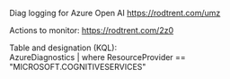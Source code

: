 Diag logging for Azure Open AI https://rodtrent.com/umz

Actions to monitor: https://rodtrent.com/2z0

Table and designation (KQL):
<br>
AzureDiagnostics
| where ResourceProvider == "MICROSOFT.COGNITIVESERVICES"
